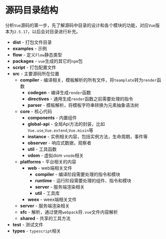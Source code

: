 # 源码目录结构
分析`Vue`源码的第一步，先了解源码中目录的设计和各个模块的功能，对应`Vue`版本为`2.5.17`，以后会对目录进行补充。

- **dist** - 打包文件目录
- **examples** - 示例
- **flow** - 定义`Flow`静态类型
- **packages** - `vue`生成的其它的`npm`包
- **script** - 打包配置文件
- **src** - 主要源码所在位置
	 - **compiler** - 编译相关，模板解析的所有文件，将`teamplate`转为`render`函数
	 	- **codegen** - 编译生成`render`函数
	 	- **directives** - 通用生成`render`函数之前需要处理的指令
	 	- **parser** - 模板解析，将模板字符串转换为元素抽象语法树
	 - **core** - 核心代码
	 	- **components** - 内置组件
	 	- **global-api** -  全局Api方法的封装，比如`Vue.use`,`Vue.extend`,`Vue.mixin`等
		- **instance** - 实例相关内容，包括实例方法，生命周期，事件等
		- **observer** - 响应式数据，观察者
		- **util** - 工具函数
		- **vdom** - 虚拟dom `vnode`相关
	- **platforms** - 平台相关的内容
		- **web** - web端相关文件
			- **compiler** - 编译阶段需要处理的指令和模块
			- **runtime** - 运行阶段需要处理的组件、指令和模块
			- **server** - 服务端渲染相关
			- **util** - 工具库
		- **weex** - weex端相关文件
	- **server** - 服务端渲染相关
	- **sfc** - 解析，通过使用`webpack`将`.vue`文件内容解析
	- **shared** - 共享的工具方法
 - **test** - 测试文件
 - **types** - `typescript`相关
